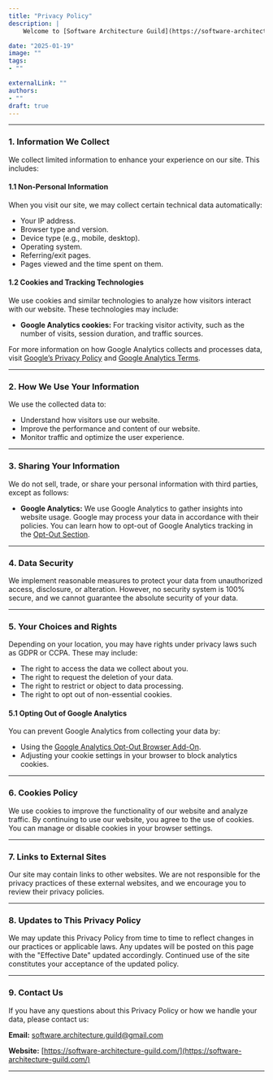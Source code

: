 ```yaml
---
title: "Privacy Policy"
description: |
    Welcome to [Software Architecture Guild](https://software-architecture-guild.com/) ("we," "our," or "us"). Your privacy is important to us, and we are committed to safeguarding your personal information. This Privacy Policy explains how we collect, use, and protect your information when you visit our website.

date: "2025-01-19"
image: ""                  
tags:                       
- ""

externalLink: ""            
authors:
- ""
draft: true
---
```

---

### 1. Information We Collect

We collect limited information to enhance your experience on our site. This includes:

#### 1.1 Non-Personal Information

When you visit our site, we may collect certain technical data automatically:

- Your IP address.
- Browser type and version.
- Device type (e.g., mobile, desktop).
- Operating system.
- Referring/exit pages.
- Pages viewed and the time spent on them.

#### 1.2 Cookies and Tracking Technologies

We use cookies and similar technologies to analyze how visitors interact with our website. These technologies may include:

- **Google Analytics cookies:** For tracking visitor activity, such as the number of visits, session duration, and traffic sources.

For more information on how Google Analytics collects and processes data, visit [Google’s Privacy Policy](https://policies.google.com/privacy) and [Google Analytics Terms](https://marketingplatform.google.com/about/analytics/terms/us/).

---

### 2. How We Use Your Information

We use the collected data to:

- Understand how visitors use our website.
- Improve the performance and content of our website.
- Monitor traffic and optimize the user experience.

---

### 3. Sharing Your Information

We do not sell, trade, or share your personal information with third parties, except as follows:

- **Google Analytics:** We use Google Analytics to gather insights into website usage. Google may process your data in accordance with their policies. You can learn how to opt-out of Google Analytics tracking in the [Opt-Out Section](#5-your-choices-and-rights).

---

### 4. Data Security

We implement reasonable measures to protect your data from unauthorized access, disclosure, or alteration. However, no security system is 100% secure, and we cannot guarantee the absolute security of your data.

---

### 5. Your Choices and Rights

Depending on your location, you may have rights under privacy laws such as GDPR or CCPA. These may include:

- The right to access the data we collect about you.
- The right to request the deletion of your data.
- The right to restrict or object to data processing.
- The right to opt out of non-essential cookies.

#### 5.1 Opting Out of Google Analytics

You can prevent Google Analytics from collecting your data by:

- Using the [Google Analytics Opt-Out Browser Add-On](https://tools.google.com/dlpage/gaoptout).
- Adjusting your cookie settings in your browser to block analytics cookies.

---

### 6. Cookies Policy

We use cookies to improve the functionality of our website and analyze traffic. By continuing to use our website, you agree to the use of cookies. You can manage or disable cookies in your browser settings.

---

### 7. Links to External Sites

Our site may contain links to other websites. We are not responsible for the privacy practices of these external websites, and we encourage you to review their privacy policies.

---

### 8. Updates to This Privacy Policy

We may update this Privacy Policy from time to time to reflect changes in our practices or applicable laws. Any updates will be posted on this page with the "Effective Date" updated accordingly. Continued use of the site constitutes your acceptance of the updated policy.

---

### 9. Contact Us

If you have any questions about this Privacy Policy or how we handle your data, please contact us:

**Email:** [software.architecture.guild@gmail.com](mailto:software.architecture.guild@gmail.com)

**Website:** [https://software-architecture-guild.com/](https://software-architecture-guild.com/)

---

